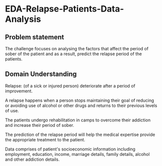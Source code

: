 # EDA-Relapse-Patients-Data-Analysis
## Problem statement
The challenge focuses on analysing the factors that affect the period of sober of the patient and as a result, predict the relapse period of the patients.<br>

## Domain Understanding
Relapse: (of a sick or injured person) deteriorate after a period of improvement. <br>

A relapse happens when a person stops maintaining their goal of reducing or avoiding use of alcohol or other drugs and returns to their previous levels of use.<br>

The patients undergo rehabilitation in camps to overcome their addiction and increase their period of sober.<br>

The prediction of the relapse period will help the medical expertise provide the appropriate treatment to the patient.<br>

Data comprises of patient's socioeconomic information including employment, education, income, marriage details, family details, alcohol and other addiction details.<br>


